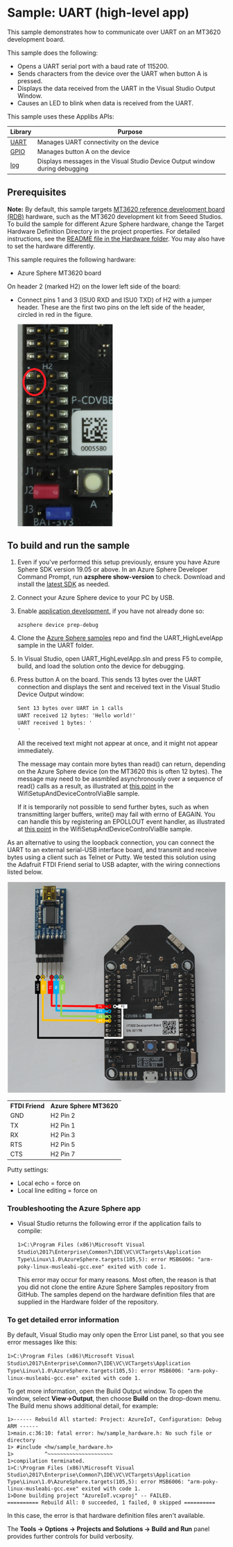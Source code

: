 # Sample: UART (high-level app)

This sample demonstrates how to communicate over UART on an MT3620 development board.

This sample does the following:

- Opens a UART serial port with a baud rate of 115200.
- Sends characters from the device over the UART when button A is pressed.
- Displays the data received from the UART in the Visual Studio Output Window.
- Causes an LED to blink when data is received from the UART.

This sample uses these Applibs APIs:

| Library | Purpose |
|---------|---------|
| [UART](https://docs.microsoft.com/azure-sphere/reference/applibs-reference/applibs-uart/uart-overview) | Manages UART connectivity on the device |
| [GPIO](https://docs.microsoft.com/azure-sphere/reference/applibs-reference/applibs-gpio/gpio-overview) | Manages button A on the device |
| [log](https://docs.microsoft.com/azure-sphere/reference/applibs-reference/applibs-log/log-overview) | Displays messages in the Visual Studio Device Output window during debugging |

## Prerequisites

**Note:** By default, this sample targets [MT3620 reference development board (RDB)](https://docs.microsoft.com/azure-sphere/hardware/mt3620-reference-board-design) hardware, such as the MT3620 development kit from Seeed Studios. To build the sample for different Azure Sphere hardware, change the Target Hardware Definition Directory in the project properties. For detailed instructions, see the [README file in the Hardware folder](../../../Hardware/README.md). You may also have to set the hardware differently.

This sample requires the following hardware:

- Azure Sphere MT3620 board

On header 2 (marked H2) on the lower left side of the board:

- Connect pins 1 and 3 (ISU0 RXD and ISU0 TXD) of H2 with a jumper header. These are the first two pins on the left side of the header, circled in red in the figure.

   ![RDB with header pins circled](./media/MT3620UartJumper.png) 

## To build and run the sample

1. Even if you've performed this setup previously, ensure you have Azure Sphere SDK version 19.05 or above. In an Azure Sphere Developer Command Prompt, run **azsphere show-version** to check. Download and install the [latest SDK](https://aka.ms/AzureSphereSDKDownload) as needed.
1. Connect your Azure Sphere device to your PC by USB.
1. Enable [application development](https://docs.microsoft.com/azure-sphere/quickstarts/qs-blink-application#prepare-your-device-for-development-and-debugging), if you have not already done so:

   `azsphere device prep-debug`
1. Clone the [Azure Sphere samples](https://github.com/Azure/azure-sphere-samples/) repo and find the UART_HighLevelApp sample in the UART folder.
1. In Visual Studio, open UART_HighLevelApp.sln and press F5 to compile, build, and load the solution onto the device for debugging.
1. Press button A on the board. This sends 13 bytes over the UART connection and displays the sent and received text in the Visual Studio Device Output window:

   `Sent 13 bytes over UART in 1 calls`  
   `UART received 12 bytes: 'Hello world!'`  
   `UART received 1 bytes: '`  
   `'`

   All the received text might not appear at once, and it might not appear immediately. 

   The message may contain more bytes than read() can return, depending on the Azure Sphere device (on the MT3620 this is often 12 bytes). The message may need to be assmbled asynchronously over a sequence of read() calls as a result, as illustrated at [this point](https://github.com/Azure/azure-sphere-samples/blob/7232fcb52a493b7def65c50ea93ab9bb73e283c2/Samples/WifiSetupAndDeviceControlViaBle/AzureSphereApp/WifiSetupAndDeviceControlViaBle/message_protocol.c#L214) in the WifiSetupAndDeviceControlViaBle sample.

   If it is temporarily not possible to send further bytes, such as when transmitting larger buffers, write() may fail with errno of EAGAIN. You can handle this by registering an EPOLLOUT event handler, as illustrated at [this point](https://github.com/Azure/azure-sphere-samples/blob/7232fcb52a493b7def65c50ea93ab9bb73e283c2/Samples/WifiSetupAndDeviceControlViaBle/AzureSphereApp/WifiSetupAndDeviceControlViaBle/message_protocol.c#L276) in the WifiSetupAndDeviceControlViaBle sample.

As an alternative to using the loopback connection, you can connect the UART to an external serial-USB interface board, and transmit and receive bytes using a client such as Telnet or Putty. We tested this solution using the Adafruit FTDI Friend serial to USB adapter, with the wiring connections listed below.

 ![Connections for MT3620 and FTDI Friend](./media/MT3620_FTDI-Friend-2.png)

<table>
<tr>
<th>FTDI Friend</th>
<th>Azure Sphere MT3620</th>
</tr>
<tr>
<td>GND</td>
<td>H2 Pin 2</td>
</tr>
<tr>
<td>TX</td>
<td>H2 Pin 1</td>
</tr>
<tr>
<td>RX</td>
<td>H2 Pin 3</td>
</tr>
<tr>
<td>RTS</td>
<td>H2 Pin 5</td>
</tr>
<tr>
<td>CTS</td>
<td>H2 Pin 7</td>
</tr>
</table>

Putty settings:

- Local echo = force on
- Local line editing = force on

### Troubleshooting the Azure Sphere app

- Visual Studio returns the following error if the application fails to compile:

   `1>C:\Program Files (x86)\Microsoft Visual Studio\2017\Enterprise\Common7\IDE\VC\VCTargets\Application Type\Linux\1.0\AzureSphere.targets(105,5): error MSB6006: "arm-poky-linux-musleabi-gcc.exe" exited with code 1.`

   This error may occur for many reasons. Most often, the reason is that you did not clone the entire Azure Sphere Samples repository from GitHub. The samples depend on the hardware definition files that are supplied in the Hardware folder of the repository.

### To get detailed error information

By default, Visual Studio may only open the Error List panel, so that you see error messages like this:

`1>C:\Program Files (x86)\Microsoft Visual Studio\2017\Enterprise\Common7\IDE\VC\VCTargets\Application Type\Linux\1.0\AzureSphere.targets(105,5): error MSB6006: "arm-poky-linux-musleabi-gcc.exe" exited with code 1.`

To get more information, open the Build Output window. To open the window, select **View->Output**, then choose **Build** on the drop-down menu. The Build menu shows additional detail, for example:

```
1>------ Rebuild All started: Project: AzureIoT, Configuration: Debug ARM ------
1>main.c:36:10: fatal error: hw/sample_hardware.h: No such file or directory
1> #include <hw/sample_hardware.h>
1>          ^~~~~~~~~~~~~~~~~~~~~~
1>compilation terminated.
1>C:\Program Files (x86)\Microsoft Visual Studio\2017\Enterprise\Common7\IDE\VC\VCTargets\Application Type\Linux\1.0\AzureSphere.targets(105,5): error MSB6006: "arm-poky-linux-musleabi-gcc.exe" exited with code 1.
1>Done building project "AzureIoT.vcxproj" -- FAILED.
========== Rebuild All: 0 succeeded, 1 failed, 0 skipped ==========
```

In this case, the error is that hardware definition files aren't available.

The **Tools -> Options -> Projects and Solutions -> Build and Run** panel provides further controls for build verbosity.